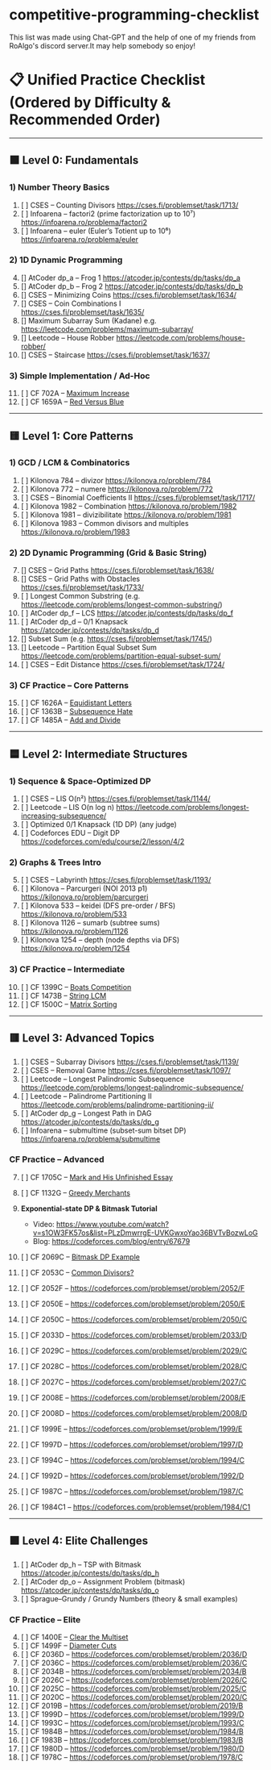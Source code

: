 # competitive-programming-checklist
This list was made using Chat-GPT and the help of one of my friends from RoAlgo's discord server.It may help somebody so enjoy!


# 📋 Unified Practice Checklist (Ordered by Difficulty & Recommended Order)

---

## 🟩 Level 0: Fundamentals  
### 1) Number Theory Basics  
1. [ ] CSES – Counting Divisors 
   https://cses.fi/problemset/task/1713/ 
2. [ ] Infoarena – factori2 (prime factorization up to 10⁷) 
   https://infoarena.ro/problema/factori2 
3. [ ] Infoarena – euler (Euler’s Totient up to 10⁶) 
   https://infoarena.ro/problema/euler 

### 2) 1D Dynamic Programming  
4. [] AtCoder dp_a – Frog 1 
   https://atcoder.jp/contests/dp/tasks/dp_a 
5. [] AtCoder dp_b – Frog 2 
   https://atcoder.jp/contests/dp/tasks/dp_b 
6. [] CSES – Minimizing Coins 
   https://cses.fi/problemset/task/1634/ 
7. [] CSES – Coin Combinations I  
   https://cses.fi/problemset/task/1635/ 
8. [] Maximum Subarray Sum (Kadane) 
   e.g. https://leetcode.com/problems/maximum-subarray/ 
9. [] Leetcode – House Robber 
   https://leetcode.com/problems/house-robber/ 
10. [] CSES – Staircase 
    https://cses.fi/problemset/task/1637/ 

### 3) Simple Implementation / Ad-Hoc  
11. [ ] CF 702A – [Maximum Increase](https://codeforces.com/problemset/problem/702/A) 
12. [ ] CF 1659A – [Red Versus Blue](https://codeforces.com/problemset/problem/1659/A) 

---

## 🟨 Level 1: Core Patterns  
### 1) GCD / LCM & Combinatorics  
1. [ ] Kilonova 784 – divizor 
   https://kilonova.ro/problem/784 
2. [ ] Kilonova 772 – numere 
   https://kilonova.ro/problem/772 
3. [ ] CSES – Binomial Coefficients II 
   https://cses.fi/problemset/task/1717/ 
4. [ ] Kilonova 1982 – Combination 
   https://kilonova.ro/problem/1982 
5. [ ] Kilonova 1981 – divizibilitate 
   https://kilonova.ro/problem/1981 
6. [ ] Kilonova 1983 – Common divisors and multiples 
   https://kilonova.ro/problem/1983 
   
### 2) 2D Dynamic Programming (Grid & Basic String)  
7. [] CSES – Grid Paths 
   https://cses.fi/problemset/task/1638/ 
8. [] CSES – Grid Paths with Obstacles 
   https://cses.fi/problemset/task/1733/ 
9. [ ] Longest Common Substring 
   (e.g. https://leetcode.com/problems/longest-common-substring/) 
10. [ ] AtCoder dp_f – LCS 
    https://atcoder.jp/contests/dp/tasks/dp_f 
11. [ ] AtCoder dp_d – 0/1 Knapsack 
    https://atcoder.jp/contests/dp/tasks/dp_d 
12. [] Subset Sum 
    (e.g. https://cses.fi/problemset/task/1745/) 
13. [] Leetcode – Partition Equal Subset Sum 
    https://leetcode.com/problems/partition-equal-subset-sum/ 
14. [ ] CSES – Edit Distance 
    https://cses.fi/problemset/task/1724/ 

### 3) CF Practice – Core Patterns  
15. [ ] CF 1626A – [Equidistant Letters](https://codeforces.com/problemset/problem/1626/A) 
16. [ ] CF 1363B – [Subsequence Hate](https://codeforces.com/problemset/problem/1363/B) 
17. [ ] CF 1485A – [Add and Divide](https://codeforces.com/problemset/problem/1485/A) 

---

## 🟦 Level 2: Intermediate Structures  
### 1) Sequence & Space-Optimized DP  
1. [ ] CSES – LIS O(n²) 
   https://cses.fi/problemset/task/1144/ 
2. [ ] Leetcode – LIS O(n log n) 
   https://leetcode.com/problems/longest-increasing-subsequence/ 
3. [ ] Optimized 0/1 Knapsack (1D DP) 
   (any judge) 
4. [ ] Codeforces EDU – Digit DP 
   https://codeforces.com/edu/course/2/lesson/4/2 

### 2) Graphs & Trees Intro  
5. [ ] CSES – Labyrinth 
   https://cses.fi/problemset/task/1193/ 
6. [ ] Kilonova – Parcurgeri (NOI 2013 p1) 
   https://kilonova.ro/problem/parcurgeri 
7. [ ] Kilonova 533 – keidei (DFS pre-order / BFS) 
   https://kilonova.ro/problem/533 
8. [ ] Kilonova 1126 – sumarb (subtree sums) 
   https://kilonova.ro/problem/1126 
9. [ ] Kilonova 1254 – depth (node depths via DFS) 
   https://kilonova.ro/problem/1254 

### 3) CF Practice – Intermediate  
10. [ ] CF 1399C – [Boats Competition](https://codeforces.com/problemset/problem/1399/C) 
11. [ ] CF 1473B – [String LCM](https://codeforces.com/problemset/problem/1473/B) 
12. [ ] CF 1500C – [Matrix Sorting](https://codeforces.com/problemset/problem/1500/C) 

---

## 🟥 Level 3: Advanced Topics  
1. [ ] CSES – Subarray Divisors 
   https://cses.fi/problemset/task/1139/ 
2. [ ] CSES – Removal Game 
   https://cses.fi/problemset/task/1097/ 
3. [ ] Leetcode – Longest Palindromic Subsequence 
   https://leetcode.com/problems/longest-palindromic-subsequence/ 
4. [ ] Leetcode – Palindrome Partitioning II 
   https://leetcode.com/problems/palindrome-partitioning-ii/ 
5. [ ] AtCoder dp_g – Longest Path in DAG 
   https://atcoder.jp/contests/dp/tasks/dp_g 
6. [ ] Infoarena – submultime (subset-sum bitset DP) 
   https://infoarena.ro/problema/submultime 

### CF Practice – Advanced  
7. [ ] CF 1705C – [Mark and His Unfinished Essay](https://codeforces.com/problemset/problem/1705/C) 
8. [ ] CF 1132G – [Greedy Merchants](https://codeforces.com/problemset/problem/1132/G) 

9. **Exponential-state DP & Bitmask Tutorial** 
   - Video: https://www.youtube.com/watch?v=s1OW3FK57os&list=PLzDmwrrgE-UVKGwxoYao36BVTvBozwLoG 
   - Blog: https://codeforces.com/blog/entry/67679 
10. [ ] CF 2069C – [Bitmask DP Example](https://codeforces.com/problemset/problem/2069/C) 
11. [ ] CF 2053C – [Common Divisors?](https://codeforces.com/problemset/problem/2053/C) 
12. [ ] CF 2052F – https://codeforces.com/problemset/problem/2052/F 
13. [ ] CF 2050E – https://codeforces.com/problemset/problem/2050/E 
14. [ ] CF 2050C – https://codeforces.com/problemset/problem/2050/C 
15. [ ] CF 2033D – https://codeforces.com/problemset/problem/2033/D 
16. [ ] CF 2029C – https://codeforces.com/problemset/problem/2029/C 
17. [ ] CF 2028C – https://codeforces.com/problemset/problem/2028/C 
18. [ ] CF 2027C – https://codeforces.com/problemset/problem/2027/C 
19. [ ] CF 2008E – https://codeforces.com/problemset/problem/2008/E 
20. [ ] CF 2008D – https://codeforces.com/problemset/problem/2008/D 
21. [ ] CF 1999E – https://codeforces.com/problemset/problem/1999/E 
22. [ ] CF 1997D – https://codeforces.com/problemset/problem/1997/D 
23. [ ] CF 1994C – https://codeforces.com/problemset/problem/1994/C 
24. [ ] CF 1992D – https://codeforces.com/problemset/problem/1992/D 
25. [ ] CF 1987C – https://codeforces.com/problemset/problem/1987/C 
26. [ ] CF 1984C1 – https://codeforces.com/problemset/problem/1984/C1 

---

## 🟪 Level 4: Elite Challenges  
1. [ ] AtCoder dp_h – TSP with Bitmask 
   https://atcoder.jp/contests/dp/tasks/dp_h 
2. [ ] AtCoder dp_o – Assignment Problem (bitmask) 
   https://atcoder.jp/contests/dp/tasks/dp_o 
3. [ ] Sprague–Grundy / Grundy Numbers (theory & small examples)

### CF Practice – Elite  
4. [ ] CF 1400E – [Clear the Multiset](https://codeforces.com/problemset/problem/1400/E) 
5. [ ] CF 1499F – [Diameter Cuts](https://codeforces.com/problemset/problem/1499/F) 
6. [ ] CF 2036D – https://codeforces.com/problemset/problem/2036/D 
7. [ ] CF 2036C – https://codeforces.com/problemset/problem/2036/C
8. [ ] CF 2034B – https://codeforces.com/problemset/problem/2034/B 
9. [ ] CF 2026C – https://codeforces.com/problemset/problem/2026/C 
10. [ ] CF 2025C – https://codeforces.com/problemset/problem/2025/C 
11. [ ] CF 2020C – https://codeforces.com/problemset/problem/2020/C 
12. [ ] CF 2019B – https://codeforces.com/problemset/problem/2019/B 
13. [ ] CF 1999D – https://codeforces.com/problemset/problem/1999/D 
14. [ ] CF 1993C – https://codeforces.com/problemset/problem/1993/C 
15. [ ] CF 1984B – https://codeforces.com/problemset/problem/1984/B 
16. [ ] CF 1983B – https://codeforces.com/problemset/problem/1983/B 
17. [ ] CF 1980D – https://codeforces.com/problemset/problem/1980/D 
18. [ ] CF 1978C – https://codeforces.com/problemset/problem/1978/C 

